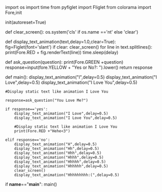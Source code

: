 import os
import time
from pyfiglet import Fliglet
from colorama import Fore,init

init(autoreset=True)

def clear_screen():
    os.system('cls' if os.name =='nt' else 'clear')

def display_text_animation(text,delay=1.0,clear=True):
    fig=Figlet(font='slant')
    if clear:
        clear_screen()
    for line in text.splitlines():
        print(Fore.RED + fig.renderText(line))
        time.sleep(delay)

def ask_question(question):
    print(Fore.GREEN +question)
    response=input(fore.YELLOW + "Yes or No?: ").lower()
    return response

def main():
    display_text_animation("I",delay=0.5)
    display_text_animation("I Love",delay=0.5)
    display_text_animation("I Love You",delay=0.5)

    #Display static text like animation I Love You

    response=ask_question("You Love Me?")

    if response=='yes':
        display_text_animation("I Love",delay=0.5)
        display_text_animation("I Love You",delay=0.5)

        #Display static text like animation I Love You
        print(Fore.RED +"Hehe<3")

    elif response=='no':
        display_text_animation("H",delay=0.5)
        display_text_animation("Hh",delay=0.5)
        display_text_animation("Hhh",delay=0.5)
        display_text_animation("Hhhh",delay=0.5)
        display_text_animation("Hhhhh",delay=0.5)
        display_text_animation("Hhhhhh",delay=0.5)
        clear_screen()
        display_text_animation("Hhhhhhhhh:(",delay=0.5)

if __name__=="__main__":
    main()




  
